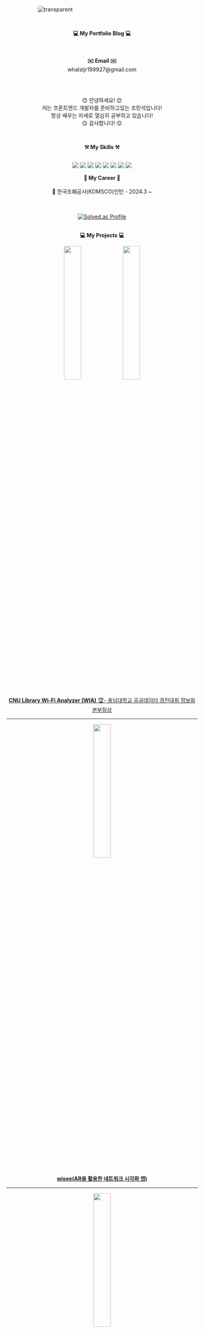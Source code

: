 
&nbsp;&nbsp;&nbsp;&nbsp;&nbsp;&nbsp;&nbsp;&nbsp;&nbsp;&nbsp;&nbsp;&nbsp;&nbsp;&nbsp;&nbsp;&nbsp;&nbsp; &nbsp;&nbsp; ![transparent](https://capsule-render.vercel.app/api?type=transparent&fontColor=000000&text=MinSeok's%20GitHub%20&height=150&fontSize=60&desc=Welcome!&descAlignY=75&descAlign=60)


<br>

<p align="center">
    <Strong>💻 My Portfolio Blog 💻</Strong><br><br>
    
<br>
</p>

<p align="center">
<Strong>✉️ Email ✉️</Strong><br>
    whalstjr199927@gmail.com<br>
</p>
<br>

<br>

<p align="center">
😊 안녕하세요! 😊<br>
저는 프론트엔드 개발자를 준비하고있는 조민석입니다!<br>
항상 배우는 자세로 열심히 공부하고 있습니다!<br>
😌 감사합니다! 😌
</p>

<br>

<p align="center">
    <Strong>⚒️ My Skills ⚒️</Strong><br>
</p>

<p align="center" display="inline-block">
    <br>
    <img src="https://img.shields.io/badge/HTML-E34F26?style=flat&logo=HTML5&logoColor=white"/>
    <img src="https://img.shields.io/badge/CSS-1572B6?style=for-the-badge&logo=CSS3&logoColor=white">
    <img src="https://img.shields.io/badge/JAVASCRIPT-F7DF1E?style=flat&logo=JavaScript&logoColor=white"/>
    <img src="https://img.shields.io/badge/TYPESCRIPT-3178C6?style=for-the-badge&logo=TypeScript&logoColor=white">
    <img src="https://img.shields.io/badge/REACT-61DAFB?style=for-the-badge&logo=React&logoColor=white">
    <img src="https://img.shields.io/badge/STYLEDCOMPONENTS-DB7093?style=for-the-badge&logo=Styled-Components&logoColor=white">
    <img src="https://img.shields.io/badge/MYSQL-4479A1?style=for-the-badge&logo=MySQL&logoColor=white">
    <img src="https://img.shields.io/badge/GIT-F05032?style=for-the-badge&logo=Git&logoColor=white">
</p>


<p align="center">
    <Strong>🏢 My Career 🏢</Strong><br><br>
    🏢 한국조폐공사(KOMSCO)인턴 - 2024.3 ~
    
</p>
<br><br>


 


<div align="center">
  <a href="https://solved.ac/whalstjr1999/">
    <img src="http://mazassumnida.wtf/api/generate_badge?boj=whalstjr1999" alt="Solved.ac Profile">
  </a>
</div>

<br>



<p align="center">
    <Strong>💻 My Projects 💻</Strong><br>
</p>



<div align="center" style="width:100%;">
    <img src="https://github.com/99andrew99/WiA/assets/46346267/f78a4a69-e227-4cdc-8dd7-9867d0877724" style="width:30%;"/>
    <img src="https://github.com/99andrew99/WiA/assets/46346267/d8afa313-a68a-4d34-91ed-ad0b24dbc2ca" style="width:30%;"/>
</div>

<p align="center">
    <a href="https://github.com/99andrew99/WiA"><Strong>CNU Library Wi-Fi Analyzer (WIA)</Strong>  🏆- 충남대학교 공공데이터 경진대회 정보화본부장상 <br /></a>
</p>


<hr>
<div align="center" style="width:100%;">
    <img src="https://github.com/99andrew99/wisee/assets/66951806/84ab9985-7412-4c76-9703-b30f385c7d4e" style="width:30%;"/>
</div>
<p align="center">
   <a href="https://github.com/99andrew99/wisee"> <Strong>wisee(AR을 활용한 네트워크 시각화 앱)</Strong> </a>
</p>

<hr>
<div align="center" style="width:100%;">
    <img src="https://github.com/99andrew99/99andrew99/assets/66951806/32265da1-5c81-41c3-828c-4449ccd2ee72" style="width:30%;"/>
</div>
<p align="center">
   <a href="https://github.com/99andrew99/HealthCareEachOther"> <Strong>목소리로(음성 기반 공유 알람 서비스 앱)</Strong> </a>
</p>

<hr>

<div align="center" style="width:100%;">
    <img src="https://github.com/99andrew99/community-blog/assets/66951806/bf93c840-ef4d-4baa-bea1-4d9e257b6ff2" style="width:50%;"/>
</div>
<p align="center">
   <a href="https://github.com/99andrew99/community-blog"> <Strong>파이어베이스를 이용한 간단한 포스팅 사이트</Strong> </a>
</p>

<hr>

<div align="center" style="width:100%;">
    <img src="https://github.com/99andrew99/99andrew99.github.io/assets/66951806/4157714c-9548-47f9-b90f-9e8074699ffa" style="width:30%;"/>
    <img src="https://github.com/99andrew99/99andrew99.github.io/assets/66951806/25b8d92e-5c5e-419f-af73-857f8bd70062" style="width:30%;"/>
    <img src="https://github.com/99andrew99/99andrew99.github.io/assets/66951806/aef10697-a925-423c-a561-fb7eb3b301f2" style="width:30%;"/>
</div>
<p align="center">
   <a href="https://github.com/99andrew99/99andrew99.github.io/tree/master"> <Strong>코인 정보 분석 사이트</Strong> </a>
</p>

<hr>

<div align="center" style="width:100%;">
    <img src="https://github.com/99andrew99/Mosquito-information-site/assets/66951806/85286519-a712-4e28-8e22-5602399054fa" style="width:50%;"/>
</div>
<p align="center">
   <a href="https://github.com/99andrew99/Mosquito-information-site"> <Strong>모기발생 예보서비스</Strong> </a>
</p>

<hr>

<div align="center" style="width:100%;">
    <img src="https://github.com/99andrew99/TodayAstronomyPicture/assets/66951806/0c4cdc29-9bdb-48d3-95ae-0a73529b6938" style="width:50%;"/>
</div>

<p align="center">
   <a href="https://github.com/99andrew99/TodayAstronomyPicture"> <Strong>오늘의 천문학 사이트</Strong> </a>
</p>

<hr>

<div align="center" style="width:100%;">
    <img src="https://github.com/99andrew99/naver/assets/66951806/6af96887-ac05-4232-9a94-11237a701a2c" style="width:100%;"/>
</div>
<p align="center">
   <a href="https://github.com/99andrew99/naver"> <Strong>네이버 클론코딩</Strong> </a>
</p>

<hr>

<div align="center" style="width:100%;">
    <img src="https://github.com/99andrew99/netflixFinal/assets/66951806/3d8b6d22-715c-4abd-a60d-b3baa8f7fe88" style="width:100%;"/>
</div>
<p align="center">
   <a href="https://github.com/99andrew99/netflixFinal"> <Strong>넷플릭스 클론코딩</Strong> </a>
</p>

<hr>





